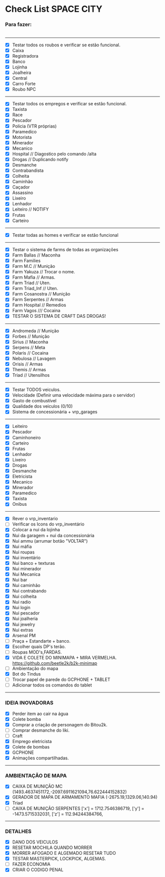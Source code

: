 # Check List SPACE CITY
<p align="center">
</p>



### Para fazer: 

######
------------- ---------------------
- [X] Testar todos os roubos e verificar se estão funcional.
- [X] Caixa 
- [X] Registradora
- [X] Banco
- [X] Lojinha
- [X] Joalheira
- [X] Central 
- [X] Carro Forte
- [X] Roubo NPC 
------------- ---------------------
- [X] Testar todos os empregos e verificar se estão funcional. 
- [X] Taxista
- [X] Race
- [X] Pescador
- [X] Policia (VTR próprias)
- [X] Paramedico
- [X] Motorista
- [X] Minerador
- [X] Mecanico
- [X] Hospital // Diagostico pelo comando /alta
- [X] Drogas // Duplicando notify
- [X] Desmanche
- [X] Contrabandista
- [X] Colheita
- [X] Caminhão
- [X] Caçador
- [X] Assassino
- [X] Lixeiro
- [X] Lenhador
- [X] Leiteiro // NOTIFY
- [X] Frutas
- [X] Carteiro
------------- ---------------------
- [X] Testar todas as homes e verificar se estão funcional
------------- ---------------------
- [X] Testar o sistema de farms de todas as organizações
- [X] Farm Ballas // Maconha
- [X] Farm Families
- [X] Farm M.C // Munição
- [X] Farm Yakuza // Trocar o nome.
- [X] Farm Mafia // Armas.
- [X] Farm Triad // Uten.
- [X] Farm Triad_Inf // Uten.
- [X] Farm Cosanostra // Munição
- [X] Farm Serpentes // Armas
- [X] Farm Hospital // Remedios
- [X] Farm Vagos /// Cocaina
- [X] TESTAR O SISTEMA DE CRAFT DAS DROGAS!
------------- ---------------------
- [X] Andromeda // Munição
- [X] Forbes // Munição
- [X] Sirius // Maconha
- [X] Serpens // Meta
- [X] Polaris // Cocaina
- [X] Nebulosa // Lavagem
- [X] Orisis // Armas
- [X] Themis // Armas
- [X] Triad // Utensilhos 
------------- ---------------------
- [X] Testar TODOS veiculos.
- [X] Velocidade (Definir uma velocidade máxima para o servidor)
- [X] Gasto de combustível
- [X] Qualidade dos veiculos (0/10)
- [X] Sistema de concessionária + vrp_garages
------------- --------------------- 
- [X] Leiteiro
- [X] Pescador
- [X] Caminhoneiro
- [X] Carteiro
- [X] Frutas
- [X] Lenhador
- [X] Lixeiro
- [X] Drogas
- [X] Desmanche
- [X] Eletricista
- [X] Mecanico
- [X] Minerador
- [X] Paramedico
- [X] Taxista
- [X] Onibus
------------- --------------------- 
- [X] Rever o vrp_inventario 
- [ ] Verificar os Icons do vrp_inventário
- [X] Colocar a nui da lojinha
- [X] Nui da garagem + nui da concessionária
- [x] Nui ammu (arrumar botão "VOLTAR")
- [x] Nui máfia
- [X] Nui roupas
- [X] Nui inventário
- [X] Nui banco + texturas
- [X] Nui minerador
- [X] Nui Mecanica
- [x] Nui bar
- [x] Nui caminhão
- [X] Nui contrabando
- [x] Nui colheita
- [X] Nui radio
- [X] Nui login
- [X] Nui pescador
- [X] Nui joalheria
- [X] Nui jewelry
- [X] Nui extras
- [X] Arsenal PM
- [ ] Praça + Estandarte + banco.
- [X] Escolher quais DP's terão.
- [ ] Roupas MOD's,FARDAS.
- [X] VIDA E COLETE DO MINIMAPA + MIRA VERMELHA. https://github.com/beetle2k/b2k-minimap
- [ ] Ambientação do mapa
- [X] Bot do Tindus
- [ ] Trocar papel de parede do GCPHONE + TABLET
- [ ] Adicionar todos os comandos do tablet
------------- --------------------- 
### IDEIA INOVADORAS

- [x] Perder item ao cair na água
- [x] Colete bomba
- [x] Comprar a criação de personagem do Bitou2k.
- [ ] Comprar desmanche do liki.
- [ ] Craft
- [x] Emprego eletricista
- [x] Colete de bombas
- [x] GCPHONE
- [x] Animações compartilhadas.
------------------------------------

### AMBIENTAÇÃO DE MAPA

- [X] CAIXA DE MUNIÇÃO MC (1493.4637451172,-2097.6911621094,76.622444152832)
- [X] GERADOR DE MAPA DE ARMAMENTO MAFIA (-2675.19,1329.06,140.94)
- [X] Triad
- [ ] CAIXA DE MUNIÇÃO SERPENTES ['x'] = 1712.7546386719, ['y'] = -1473.5715332031, ['z'] = 112.94244384766,

------------------------
### DETALHES

- [X] DANO DOS VEICULOS
- [X] RESETAR MOCHILA QUANDO MORRER
- [X] MORRER AFOGADO E ALGEMADO RESETAR TUDO
- [X] TESTAR MASTERPICK, LOCKPICK, ALGEMAS.
- [ ] FAZER ECONOMIA
- [X] CRIAR O CODIGO PENAL
